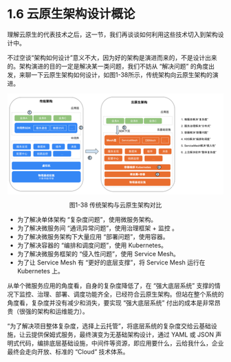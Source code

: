 # 1.6 云原生架构设计概论

理解云原生的代表技术之后，这一节，我们再谈谈如何利用这些技术切入到架构设计中。

不过空谈“架构如何设计”意义不大，因为好的架构是演进而来的，不是设计出来的。架构演进的目的一定是解决某一类问题，我们不妨从 “解决问题” 的角度出发，来聊一下云原生架构如何设计，如图1-38所示，传统架构向云原生架构的演进。

<div  align="center">
	<img src="../assets/arc-1.svg" width = "700"  align=center />
	<p>图1-38 传统架构与云原生架构对比</p>
</div>

- 为了解决单体架构 “复杂度问题”，使用微服务架构。
- 为了解决微服务间 “通讯异常问题”，使用治理框架 + 监控 。
- 为了解决微服务架构下大量应用 “部署问题”，使用容器。
- 为了解决容器的 “编排和调度问题”，使用 Kubernetes。
- 为了解决微服务框架的 “侵入性问题”，使用 Service Mesh。
- 为了让 Service Mesh 有 “更好的底层支撑”，将 Service Mesh 运行在 Kubernetes 上。

从单个微服务应用的角度看，自身的复杂度降低了，在 “强大底层系统” 支撑的情况下监控、治理、部署、调度功能齐全，已经符合云原生架构。但站在整个系统的角度看，复杂度并没有减少和消失，要实现 “强大底层系统” 付出的成本是非常昂贵（很强的架构和运维能力）。

“为了解决项目整体复杂度，选择上云托管”，将底层系统的复杂度交给云基础设施，让云提供保姆式服务，最终演变为无基础架构设计，通过 YAML 或 JSON 声明式代码，编排底层基础设施，中间件等资源，即应用要什么，云给我什么，企业最终会走向开放、标准的 “Cloud” 技术体系。
